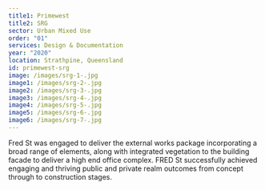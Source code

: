 ```yaml
---
title1: Primewest
title2: SRG
sector: Urban Mixed Use
order: "01"
services: Design & Documentation
year: "2020"
location: Strathpine, Queensland
id: primewest-srg
image: /images/srg-1-.jpg
image1: /images/srg-2-.jpg
image2: /images/srg-3-.jpg
image3: /images/srg-4-.jpg
image4: /images/srg-5-.jpg
image5: /images/srg-6-.jpg
image6: /images/srg-7-.jpg
---
```


Fred St was engaged to deliver the external works package
incorporating a broad range of elements, along with integrated vegetation to
the building facade to deliver a high end office complex. FRED St successfully
achieved engaging and thriving public and private realm outcomes from concept
through to construction stages.
